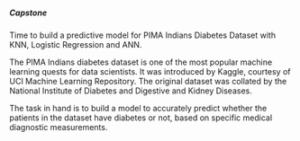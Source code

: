 ##### Capstone 
Time to build a predictive model for PIMA Indians Diabetes Dataset with KNN, Logistic Regression and ANN.

The PIMA Indians diabetes dataset is one of the most popular machine learning quests for data scientists. It was introduced by Kaggle, courtesy of UCI Machine Learning Repository. The original dataset was collated by the National Institute of Diabetes and Digestive and Kidney Diseases. 

The task in hand is to build a model to accurately predict whether the patients in the dataset have diabetes or not, based on specific medical diagnostic measurements.
